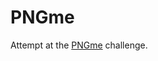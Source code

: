 # PNGme

Attempt at the [PNGme] challenge.

[pngme]: https://jrdngr.github.io/pngme_book/introduction.html

